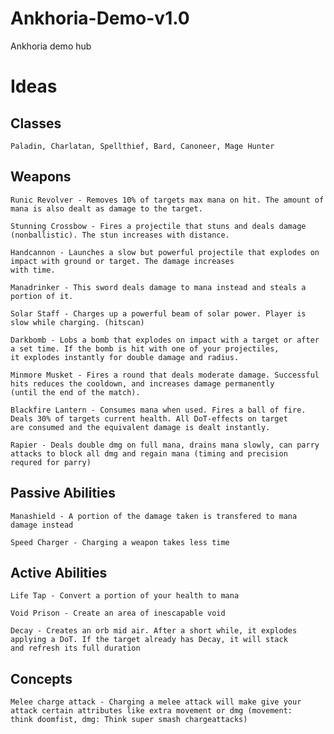 # Ankhoria-Demo-v1.0
Ankhoria demo hub



# Ideas

## Classes
    
    Paladin, Charlatan, Spellthief, Bard, Canoneer, Mage Hunter

## Weapons

    Runic Revolver - Removes 10% of targets max mana on hit. The amount of mana is also dealt as damage to the target. 
    
    Stunning Crossbow - Fires a projectile that stuns and deals damage (nonballistic). The stun increases with distance. 
    
    Handcannon - Launches a slow but powerful projectile that explodes on impact with ground or target. The damage increases 
    with time. 
    
    Manadrinker - This sword deals damage to mana instead and steals a portion of it.
    
    Solar Staff - Charges up a powerful beam of solar power. Player is slow while charging. (hitscan)
    
    Darkbomb - Lobs a bomb that explodes on impact with a target or after a set time. If the bomb is hit with one of your projectiles, 
    it explodes instantly for double damage and radius. 
    
    Minmore Musket - Fires a round that deals moderate damage. Successful hits reduces the cooldown, and increases damage permanently 
    (until the end of the match).
    
    Blackfire Lantern - Consumes mana when used. Fires a ball of fire. Deals 30% of targets current health. All DoT-effects on target 
    are consumed and the equivalent damage is dealt instantly. 
    
    Rapier - Deals double dmg on full mana, drains mana slowly, can parry attacks to block all dmg and regain mana (timing and precision
    requred for parry)
    
## Passive Abilities

    Manashield - A portion of the damage taken is transfered to mana damage instead
    
    Speed Charger - Charging a weapon takes less time
    
## Active Abilities

    Life Tap - Convert a portion of your health to mana
    
    Void Prison - Create an area of inescapable void
    
    Decay - Creates an orb mid air. After a short while, it explodes applying a DoT. If the target already has Decay, it will stack 
    and refresh its full duration

## Concepts

    Melee charge attack - Charging a melee attack will make give your attack certain attributes like extra movement or dmg (movement:
    think doomfist, dmg: Think super smash chargeattacks)
    
